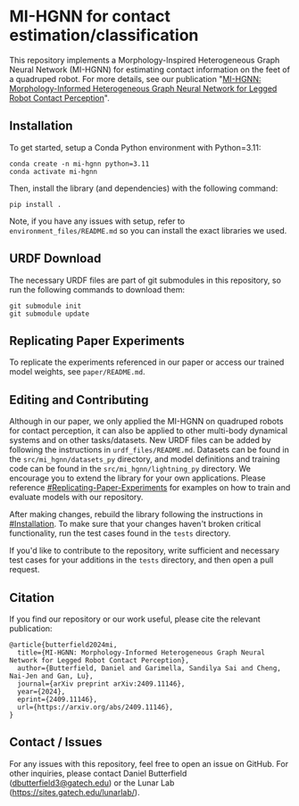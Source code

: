 # MI-HGNN for contact estimation/classification
This repository implements a Morphology-Inspired Heterogeneous Graph Neural Network (MI-HGNN) for estimating contact information on the feet of a quadruped robot. For more details, see our publication "[MI-HGNN: Morphology-Informed Heterogeneous Graph Neural Network for Legged Robot Contact Perception](https://arxiv.org/abs/2409.11146)".

## Installation
To get started, setup a Conda Python environment with Python=3.11:
```
conda create -n mi-hgnn python=3.11
conda activate mi-hgnn
```

Then, install the library (and dependencies) with the following command:
```
pip install .
```

Note, if you have any issues with setup, refer to `environment_files/README.md` so you can install the exact libraries we used.

## URDF Download
The necessary URDF files are part of git submodules in this repository, so run the following commands to download them:
```
git submodule init
git submodule update
```

## Replicating Paper Experiments

To replicate the experiments referenced in our paper or access our trained model weights, see `paper/README.md`.

## Editing and Contributing

Although in our paper, we only applied the MI-HGNN on quadruped robots for contact perception, it can also be applied to other multi-body dynamical systems and on other tasks/datasets. New URDF files can be added by following the instructions in `urdf_files/README.md`. Datasets can be found in the `src/mi_hgnn/datasets_py` directory, and model definitions and training code can be found in the `src/mi_hgnn/lightning_py` directory. We encourage you to extend the library for your own applications. Please reference [#Replicating-Paper-Experiments](#replicating-paper-experiments) for examples on how to train and evaluate models with our repository.

After making changes, rebuild the library following the instructions in [#Installation](#installation). To make sure that your changes haven't
broken critical functionality, run the test cases found in the `tests` directory.

If you'd like to contribute to the repository, write sufficient and necessary test cases for your additions in the `tests` directory, and then open a pull request.

## Citation

If you find our repository or our work useful, please cite the relevant publication:

```
@article{butterfield2024mi,
  title={MI-HGNN: Morphology-Informed Heterogeneous Graph Neural Network for Legged Robot Contact Perception},
  author={Butterfield, Daniel and Garimella, Sandilya Sai and Cheng, Nai-Jen and Gan, Lu},
  journal={arXiv preprint arXiv:2409.11146},
  year={2024},
  eprint={2409.11146},
  url={https://arxiv.org/abs/2409.11146},
}
```

## Contact / Issues

For any issues with this repository, feel free to open an issue on GitHub. For other inquiries, please contact Daniel Butterfield (dbutterfield3@gatech.edu) or the Lunar Lab (https://sites.gatech.edu/lunarlab/).